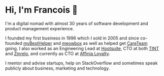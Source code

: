 # Hi, I'm Francois 👋

I'm a digital nomad with almost 30 years of software development and product management experience.

I founded my first business in 1996 which I sold in 2005 and since co-founded [myBestHelper](https://github.com/mybesthelper) and [meowbox](https://github.com/meowbox) as well as helped get [CareTeam](https://github.com/careteam-technologies) going. I also worked as an Engineering Lead at [Hootsuite](https://github.com/hootsuite), CTO at both [TINT](https://github.com/hypemarks) and [Zinrelo](https://github.com/zinrelo-org), and currently as CTO at [Affinia Loyalty](https://github.com/affinia-loyalty).

I mentor and advise startups, help on StackOverflow and sometimes speak publicly about business, marketing and technology.

